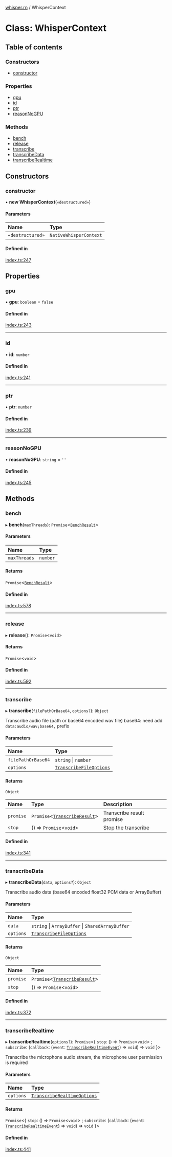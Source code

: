 [whisper.rn](../README.md) / WhisperContext

# Class: WhisperContext

## Table of contents

### Constructors

- [constructor](WhisperContext.md#constructor)

### Properties

- [gpu](WhisperContext.md#gpu)
- [id](WhisperContext.md#id)
- [ptr](WhisperContext.md#ptr)
- [reasonNoGPU](WhisperContext.md#reasonnogpu)

### Methods

- [bench](WhisperContext.md#bench)
- [release](WhisperContext.md#release)
- [transcribe](WhisperContext.md#transcribe)
- [transcribeData](WhisperContext.md#transcribedata)
- [transcribeRealtime](WhisperContext.md#transcriberealtime)

## Constructors

### constructor

• **new WhisperContext**(`«destructured»`)

#### Parameters

| Name | Type |
| :------ | :------ |
| `«destructured»` | `NativeWhisperContext` |

#### Defined in

[index.ts:247](https://github.com/mybigday/whisper.rn/blob/a6284b1/src/index.ts#L247)

## Properties

### gpu

• **gpu**: `boolean` = `false`

#### Defined in

[index.ts:243](https://github.com/mybigday/whisper.rn/blob/a6284b1/src/index.ts#L243)

___

### id

• **id**: `number`

#### Defined in

[index.ts:241](https://github.com/mybigday/whisper.rn/blob/a6284b1/src/index.ts#L241)

___

### ptr

• **ptr**: `number`

#### Defined in

[index.ts:239](https://github.com/mybigday/whisper.rn/blob/a6284b1/src/index.ts#L239)

___

### reasonNoGPU

• **reasonNoGPU**: `string` = `''`

#### Defined in

[index.ts:245](https://github.com/mybigday/whisper.rn/blob/a6284b1/src/index.ts#L245)

## Methods

### bench

▸ **bench**(`maxThreads`): `Promise`<[`BenchResult`](../README.md#benchresult)\>

#### Parameters

| Name | Type |
| :------ | :------ |
| `maxThreads` | `number` |

#### Returns

`Promise`<[`BenchResult`](../README.md#benchresult)\>

#### Defined in

[index.ts:578](https://github.com/mybigday/whisper.rn/blob/a6284b1/src/index.ts#L578)

___

### release

▸ **release**(): `Promise`<`void`\>

#### Returns

`Promise`<`void`\>

#### Defined in

[index.ts:592](https://github.com/mybigday/whisper.rn/blob/a6284b1/src/index.ts#L592)

___

### transcribe

▸ **transcribe**(`filePathOrBase64`, `options?`): `Object`

Transcribe audio file (path or base64 encoded wav file)
base64: need add `data:audio/wav;base64,` prefix

#### Parameters

| Name | Type |
| :------ | :------ |
| `filePathOrBase64` | `string` \| `number` |
| `options` | [`TranscribeFileOptions`](../README.md#transcribefileoptions) |

#### Returns

`Object`

| Name | Type | Description |
| :------ | :------ | :------ |
| `promise` | `Promise`<[`TranscribeResult`](../README.md#transcriberesult)\> | Transcribe result promise |
| `stop` | () => `Promise`<`void`\> | Stop the transcribe |

#### Defined in

[index.ts:341](https://github.com/mybigday/whisper.rn/blob/a6284b1/src/index.ts#L341)

___

### transcribeData

▸ **transcribeData**(`data`, `options?`): `Object`

Transcribe audio data (base64 encoded float32 PCM data or ArrayBuffer)

#### Parameters

| Name | Type |
| :------ | :------ |
| `data` | `string` \| `ArrayBuffer` \| `SharedArrayBuffer` |
| `options` | [`TranscribeFileOptions`](../README.md#transcribefileoptions) |

#### Returns

`Object`

| Name | Type |
| :------ | :------ |
| `promise` | `Promise`<[`TranscribeResult`](../README.md#transcriberesult)\> |
| `stop` | () => `Promise`<`void`\> |

#### Defined in

[index.ts:372](https://github.com/mybigday/whisper.rn/blob/a6284b1/src/index.ts#L372)

___

### transcribeRealtime

▸ **transcribeRealtime**(`options?`): `Promise`<{ `stop`: () => `Promise`<`void`\> ; `subscribe`: (`callback`: (`event`: [`TranscribeRealtimeEvent`](../README.md#transcriberealtimeevent)) => `void`) => `void`  }\>

Transcribe the microphone audio stream, the microphone user permission is required

#### Parameters

| Name | Type |
| :------ | :------ |
| `options` | [`TranscribeRealtimeOptions`](../README.md#transcriberealtimeoptions) |

#### Returns

`Promise`<{ `stop`: () => `Promise`<`void`\> ; `subscribe`: (`callback`: (`event`: [`TranscribeRealtimeEvent`](../README.md#transcriberealtimeevent)) => `void`) => `void`  }\>

#### Defined in

[index.ts:441](https://github.com/mybigday/whisper.rn/blob/a6284b1/src/index.ts#L441)
